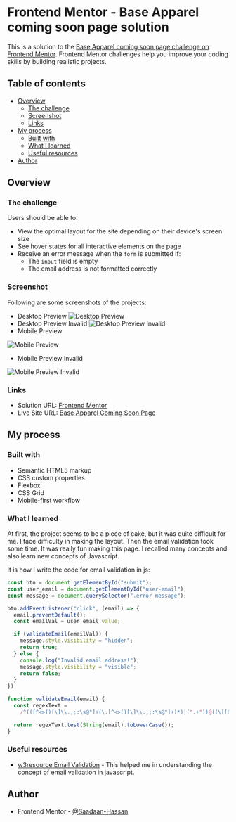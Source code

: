 # Frontend Mentor - Base Apparel coming soon page solution

This is a solution to the [Base Apparel coming soon page challenge on Frontend Mentor](https://www.frontendmentor.io/challenges/base-apparel-coming-soon-page-5d46b47f8db8a7063f9331a0). Frontend Mentor challenges help you improve your coding skills by building realistic projects. 

## Table of contents

- [Overview](#overview)
  - [The challenge](#the-challenge)
  - [Screenshot](#screenshot)
  - [Links](#links)
- [My process](#my-process)
  - [Built with](#built-with)
  - [What I learned](#what-i-learned)
  - [Useful resources](#useful-resources)
- [Author](#author)

## Overview

### The challenge

Users should be able to:

- View the optimal layout for the site depending on their device's screen size
- See hover states for all interactive elements on the page
- Receive an error message when the `form` is submitted if:
  - The `input` field is empty
  - The email address is not formatted correctly

### Screenshot
Following are some screenshots of the projects:
- Desktop Preview
![Desktop Preview](./Screenshots/Desktop-Preview.png)
- Desktop Preview Invalid
![Desktop Preview Invalid](./Screenshots/Desktop-Preview-Invalid.png)
- Mobile Preview

![Mobile Preview](./Screenshots/Mobile-Preview.png)

- Mobile Preview Invalid

![Mobile Preview Invalid](./Screenshots/Mobile-Preview-Invalid.png)

### Links

- Solution URL: [Frontend Mentor](https://www.frontendmentor.io/solutions/responsive-base-apparel-coming-soon-page-by-using-css-grid-and-flexbox-lyZ58q9QiJ)
- Live Site URL: [Base Apparel Coming Soon Page](https://saadaan-hassan.github.io/Base-Apparel-Coming-Soon-Page/)

## My process

### Built with

- Semantic HTML5 markup
- CSS custom properties
- Flexbox
- CSS Grid
- Mobile-first workflow

### What I learned

At first, the project seems to be a piece of cake, but it was quite difficult for me. I face difficulty in making the layout. Then the email validation took some time. It was really fun making this page. I recalled many concepts and also learn new concepts of Javascript.

It is how I write the code for email validation in js:

```js
const btn = document.getElementById("submit");
const user_email = document.getElementById("user-email");
const message = document.querySelector(".error-message");

btn.addEventListener("click", (email) => {
  email.preventDefault();
  const emailVal = user_email.value;

  if (validateEmail(emailVal)) {
    message.style.visibility = "hidden";
    return true;
  } else {
    console.log("Invalid email address!");
    message.style.visibility = "visible";
    return false;
  }
});

function validateEmail(email) {
  const regexText =
    /^(([^<>()[\]\\.,;:\s@"]+(\.[^<>()[\]\\.,;:\s@"]+)*)|(".+"))@((\[[0-9]{1,3}\.[0-9]{1,3}\.[0-9]{1,3}\.[0-9]{1,3}\])|(([a-zA-Z\-0-9]+\.)+[a-zA-Z]{2,}))$/;

  return regexText.test(String(email).toLowerCase());
}
```

### Useful resources

- [w3resource Email Validation](https://www.w3resource.com/javascript/form/email-validation.php) - This helped me in understanding the concept of email validation in javascript. 

## Author

- Frontend Mentor - [@Saadaan-Hassan](https://www.frontendmentor.io/profile/Saadaan-Hassan)